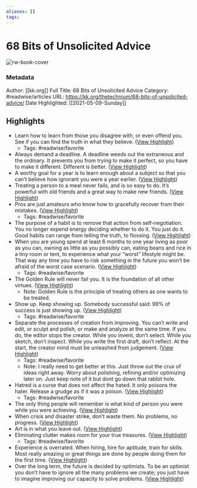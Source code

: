 ```yaml
---
aliases: []
tags:
---
```

# 68 Bits of Unsolicited Advice

![rw-book-cover](https://readwise-assets.s3.amazonaws.com/static/images/article1.be68295a7e40.png)
### Metadata
Author: [[kk.org]]
Full Title: 68 Bits of Unsolicited Advice
Category: #readwise/articles
URL: https://kk.org/thetechnium/68-bits-of-unsolicited-advice/
Date Highlighted: [[2021-05-09-Sunday]]

## Highlights
- Learn how to learn from those you disagree with, or even offend you. See if you can find the truth in what they believe. ([View Highlight](https://instapaper.com/read/1410627939/16326728))
    - Tags: #readwise/favorite 
- Always demand a deadline. A deadline weeds out the extraneous and the ordinary. It prevents you from trying to make it perfect, so you have to make it different. Different is better. ([View Highlight](https://instapaper.com/read/1410627939/16326732))
- A worthy goal for a year is to learn enough about a subject so that you can’t believe how ignorant you were a year earlier. ([View Highlight](https://instapaper.com/read/1410627939/16326737))
- Treating a person to a meal never fails, and is so easy to do. It’s powerful with old friends and a great way to make new friends. ([View Highlight](https://instapaper.com/read/1410627939/16326739))
- Pros are just amateurs who know how to gracefully recover from their mistakes. ([View Highlight](https://instapaper.com/read/1410627939/16326743))
    - Tags: #readwise/favorite 
- The purpose of a habit is to remove that action from self-negotiation. You no longer expend energy deciding whether to do it. You just do it. Good habits can range from telling the truth, to flossing. ([View Highlight](https://instapaper.com/read/1410627939/16326756))
- When you are young spend at least 6 months to one year living as poor as you can, owning as little as you possibly can, eating beans and rice in a tiny room or tent, to experience what your “worst” lifestyle might be. That way any time you have to risk something in the future you won’t be afraid of the worst case scenario. ([View Highlight](https://instapaper.com/read/1410627939/16326760))
    - Tags: #readwise/favorite 
- The Golden Rule will never fail you. It is the foundation of all other virtues. ([View Highlight](https://instapaper.com/read/1410627939/16326774))
    - Note: Golden Rule is the principle of treating others as one wants to be treated.
- Show up. Keep showing up. Somebody successful said: 99% of success is just showing up. ([View Highlight](https://instapaper.com/read/1410627939/16326781))
    - Tags: #readwise/favorite 
- Separate the processes of creation from improving. You can’t write and edit, or sculpt and polish, or make and analyze at the same time. If you do, the editor stops the creator. While you invent, don’t select. While you sketch, don’t inspect. While you write the first draft, don’t reflect. At the start, the creator mind must be unleashed from judgement. ([View Highlight](https://instapaper.com/read/1410627939/16326797))
    - Tags: #readwise/favorite 
    - Note: I really need to get better at this. Just throw out the crux of ideas right away. Worry about polishing, refining and/or optimizing later on. Just keep note of it but dont go down that rabbit hole.
- Hatred is a curse that does not affect the hated. It only poisons the hater. Release a grudge as if it was a poison. ([View Highlight](https://instapaper.com/read/1410627939/16326823))
    - Tags: #readwise/favorite 
- The only thing people will remember is what kind of person you were while you were achieving. ([View Highlight](https://instapaper.com/read/1410627939/16326912))
- When crisis and disaster strike, don’t waste them. No problems, no progress. ([View Highlight](https://instapaper.com/read/1410627939/16326932))
- Art is in what you leave out. ([View Highlight](https://instapaper.com/read/1410627939/16326940))
- Eliminating clutter makes room for your true treasures. ([View Highlight](https://instapaper.com/read/1410627939/16326948))
    - Tags: #readwise/favorite 
- Experience is overrated. When hiring, hire for aptitude, train for skills. Most really amazing or great things are done by people doing them for the first time. ([View Highlight](https://instapaper.com/read/1410627939/16326949))
- Over the long term, the future is decided by optimists. To be an optimist you don’t have to ignore all the many problems we create; you just have to imagine improving our capacity to solve problems. ([View Highlight](https://instapaper.com/read/1410627939/16326967))
